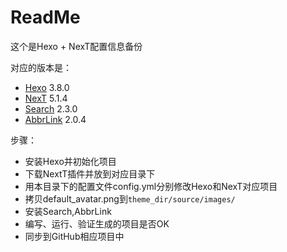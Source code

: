 # ReadMe

这个是Hexo + NexT配置信息备份

对应的版本是：

* [Hexo](https://github.com/hexojs/hexo) 3.8.0
* [NexT](https://github.com/iissnan/hexo-theme-next/) 5.1.4
* [Search](https://github.com/wzpan/hexo-generator-search) 2.3.0
* [AbbrLink](https://post.zz173.com/detail/hexo-abbrlink.html) 2.0.4

步骤：

* 安装Hexo并初始化项目
* 下载NextT插件并放到对应目录下
* 用本目录下的配置文件config.yml分别修改Hexo和NexT对应项目
* 拷贝default_avatar.png到`theme_dir/source/images/`
* 安装Search,AbbrLink
* 编写、运行、验证生成的项目是否OK
* 同步到GitHub相应项目中